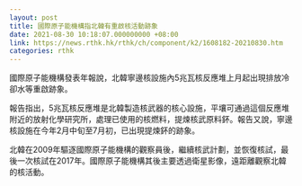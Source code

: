 ```yaml
---
layout: post
title: 國際原子能機構指北韓有重啟核活動跡象
date: 2021-08-30 10:18:07.000000000 +08:00
link: https://news.rthk.hk/rthk/ch/component/k2/1608182-20210830.htm
categories: rthk
---
```


國際原子能機構發表年報說，北韓寧邊核設施內5兆瓦核反應堆上月起出現排放冷卻水等重啟跡象。

報告指出，5兆瓦核反應堆是北韓製造核武器的核心設施，平壤可通過這個反應堆附近的放射化學研究所，處理已使用的核燃料，提煉核武原料鈈。報告又說，寧邊核設施在今年2月中旬至7月初，已出現提煉鈈的跡象。

北韓在2009年驅逐國際原子能機構的觀察員後，繼續核武計劃，並恢復核試，最後一次核試在2017年。國際原子能機構其後主要透過衛星影像，遠距離觀察北韓的核活動。
